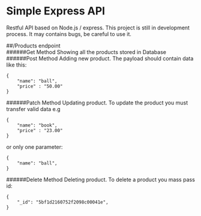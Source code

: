 # Simple Express API

Restful API based on Node.js / express. This project is still in development process. It may contains bugs, be careful to use it.

##/Products endpoint <br />
######Get Method
Showing all the products stored in Database 
######Post Method
Adding new product. The payload should contain data like this:
```
{
	"name": "ball",
	"price" : "50.00"
}
```
######Patch Method
Updating product. To update the product you must transfer valid data e.g

```
{
	"name": "book",
	"price" : "23.00"
}
```
or only one parameter:
```
{
	"name": "ball",
}
```
######Delete Method
Deleting product. To delete a product you mass pass id:
```
{
	"_id": "5bf1d2160752f2098c00041e",
}
```
